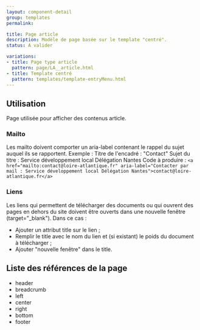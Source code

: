 ```yaml
---
layout: component-detail
group: templates
permalink:

title: Page article
description: Modèle de page basée sur le template "centré". 
status: A valider

variations:
- title: Page type article
  pattern: page/LA__article.html
- title: Template centré
  pattern: templates/template-entryMenu.html
---
```

## Utilisation

Page utilisée pour afficher des contenus article.

### Mailto

Les mailto doivent comporter un aria-label contenant le rappel du sujet auquel ils se rapportent. 
Exemple : 
Titre de l'encadré : "Contact"
Sujet du titre : Service développement local Délégation Nantes
Code à produire :
`<a href="mailto:contact@loire-atlantique.fr" aria-label="Contacter par mail : Service développement local Délégation Nantes">contact@loire-atlantique.fr</a>`

### Liens

Les liens qui permettent de télécharger des documents ou qui ouvrent des pages en dehors du site doivent être ouverts dans une nouvelle fenêtre (target="_blank"). Dans ce cas :
- Ajouter un attribut title sur le lien ;
- Remplir le title avec le nom du lien et (si existant) le poids du document à télécharger ;
- Ajouter "nouvelle fenêtre" dans le title.


## Liste des références de la page

* header
* breadcrumb
* left
* center
* right
* bottom
* footer